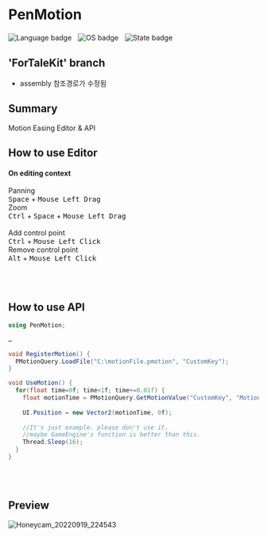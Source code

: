 # PenMotion
![Language badge](https://i.imgur.com/LUHwEU7.png)ㅤ![OS badge](https://i.imgur.com/MbF1zsp.png)ㅤ![State badge](https://i.imgur.com/G4YiiaG.png)

## 'ForTaleKit' branch 
- assembly 참조경로가 수정됨

## Summary
Motion Easing Editor & API

## How to use Editor

#### On editing context
Panning</br>
<kbd>Space</kbd> + <kbd>Mouse Left Drag</kbd> </br>
Zoom</br>
<kbd>Ctrl</kbd> + <kbd>Space</kbd> + <kbd>Mouse Left Drag</kbd> </br>
</br>
Add control point</br>
<kbd>Ctrl</kbd> + <kbd>Mouse Left Click</kbd></br>
Remove control point</br>
<kbd>Alt</kbd> + <kbd>Mouse Left Click</kbd>


<br/><br/>
## How to use API
``` C#
using PenMotion;

…

void RegisterMotion() {
  PMotionQuery.LoadFile("C:\motionFile.pmotion", "CustomKey");
}

void UseMotion() {
  for(float time=0f; time<1f; time+=0.01f) {
    float motionTime = PMotionQuery.GetMotionValue("CustomKey", "MotionName", time);
    
    UI.Position = new Vector2(motionTime, 0f);
    
    //It's just example. please don't use it.
    //maybe GameEngine's function is better than this.
    Thread.Sleep(16);
  }
}
```

<br/><br/>
## Preview

![Honeycam_20220919_224543](https://user-images.githubusercontent.com/19409574/191032066-09a0ba4d-e4e0-4855-8005-354217245439.gif)


